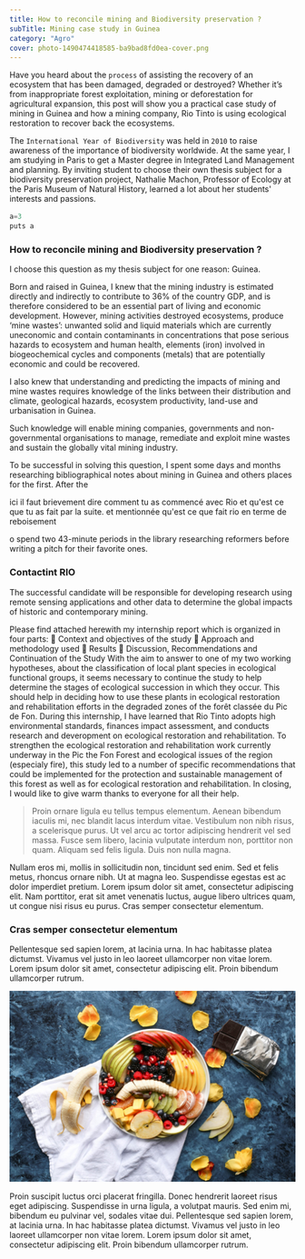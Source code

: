 ```yaml
---
title: How to reconcile mining and Biodiversity preservation ?
subTitle: Mining case study in Guinea
category: "Agro"
cover: photo-1490474418585-ba9bad8fd0ea-cover.png
---
```


Have you heard about the `process` of assisting the recovery of an ecosystem that has been damaged, degraded or destroyed? Whether it’s from inappropriate forest exploitation, mining or deforestation for agricultural expansion, this post will show you a practical case study of mining in Guinea and how a mining company, Rio Tinto is using ecological restoration to recover back the ecosystems.

The `International Year of Biodiversity` was held in `2010` to raise awareness of the importance of biodiversity worldwide. At the same year, I am studying in Paris to get a Master degree in Integrated Land Management and planning. By inviting student to choose their own thesis subject for a biodiversity preservation project, Nathalie Machon, Professor of Ecology at the Paris Museum of Natural History, learned a lot about her students' interests and passions.

```javascript
a=3
puts a
```

### How to reconcile mining and Biodiversity preservation ?

I choose this question as my thesis subject for one reason: Guinea.

Born and raised in Guinea, I knew that the mining industry is estimated directly and indirectly to contribute to 36% of the country GDP, and is therefore considered to be an essential part of living and economic development. However, mining activities destroyed ecosystems, produce ‘mine wastes’: unwanted solid and liquid materials which are currently uneconomic and contain contaminants in concentrations that pose serious hazards to ecosystem and human health, elements (iron) involved in biogeochemical cycles and components (metals) that are potentially economic and could be recovered.

I also knew that understanding and predicting the impacts of mining and mine wastes requires
knowledge of the links between their distribution and climate, geological hazards, ecosystem productivity, land-use and urbanisation in Guinea.

Such knowledge will enable mining companies, governments and non-governmental organisations to manage, remediate and exploit mine wastes and sustain the globally vital mining industry.

To be successful in solving this question, I spent some days and months researching bibliographical notes about mining in Guinea and others places for the first. After the

ici il faut brievement dire comment tu as commencé avec Rio et qu'est ce que tu as fait par la suite. et mentionnée qu'est ce que fait rio en terme de reboisement

o spend two 43-minute periods in the library researching reformers before writing a pitch for their favorite ones.

### Contactint RIO

The successful candidate will be responsible for developing research using remote sensing applications and other data to determine the global impacts of historic and contemporary mining.

Please find attached herewith my internship report which is organized in four parts:
 Context and objectives of the study
 Approach and methodology used
 Results
 Discussion, Recommendations and Continuation of the Study
With the aim to answer to one of my two working hypotheses, about the
classification of local plant species in ecological functional groups, it seems
necessary to continue the study to help determine the stages of ecological
succession in which they occur. This should help in deciding how to use these plants
in ecological restoration and rehabilitation efforts in the degraded zones of the forêt
classée du Pic de Fon.
During this internship, I have learned that Rio Tinto adopts high environmental
standards, finances impact assessment, and conducts research and deveropment
on ecological restoration and rehabilitation. To strengthen the ecological restoration
and rehabilitation work currently underway in the Pic the Fon Forest and ecological
issues of the region (especialy fire), this study led to a number of specific
recommendations that could be implemented for the protection and sustainable
management of this forest as well as for ecological restoration and rehabilitation.
In closing, I would like to give warm thanks to everyone for all their help.

> Proin ornare ligula eu tellus tempus elementum. Aenean bibendum iaculis mi, nec blandit lacus interdum vitae. Vestibulum non nibh risus, a scelerisque purus. Ut vel arcu ac tortor adipiscing hendrerit vel sed massa. Fusce sem libero, lacinia vulputate interdum non, porttitor non quam. Aliquam sed felis ligula. Duis non nulla magna.

Nullam eros mi, mollis in sollicitudin non, tincidunt sed enim. Sed et felis metus, rhoncus ornare nibh. Ut at magna leo. Suspendisse egestas est ac dolor imperdiet pretium. Lorem ipsum dolor sit amet, consectetur adipiscing elit. Nam porttitor, erat sit amet venenatis luctus, augue libero ultrices quam, ut congue nisi risus eu purus. Cras semper consectetur elementum.

### Cras semper consectetur elementum

Pellentesque sed sapien lorem, at lacinia urna. In hac habitasse platea dictumst. Vivamus vel justo in leo laoreet ullamcorper non vitae lorem. Lorem ipsum dolor sit amet, consectetur adipiscing elit. Proin bibendum ullamcorper rutrum.

![unsplash.com](./photo-1490474418585-ba9bad8fd0ea.jpg)

Proin suscipit luctus orci placerat fringilla. Donec hendrerit laoreet risus eget adipiscing. Suspendisse in urna ligula, a volutpat mauris. Sed enim mi, bibendum eu pulvinar vel, sodales vitae dui. Pellentesque sed sapien lorem, at lacinia urna. In hac habitasse platea dictumst. Vivamus vel justo in leo laoreet ullamcorper non vitae lorem. Lorem ipsum dolor sit amet, consectetur adipiscing elit. Proin bibendum ullamcorper rutrum.
